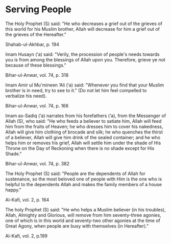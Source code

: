 Serving People
==============

The Holy Prophet (S) said: "He who decreases a grief out of the grieves
of this world for his Muslim brother, Allah will decrease for him a
grief out of the grieves of the Hereafter."

Shahab-ul-Akhbar, p. 194

Imam Husayn (‘a) said: "Verily, the procession of people's needs towards
you is from among the blessings of Allah upon you. Therefore, grieve ye
not because of these blessings."

Bihar-ul-Anwar, vol. 74, p. 318

Imam Amir ul Mu'mineen ‘Ali (‘a) said: "Whenever you find that your
Muslim brother is in need, try to see to it." (Do not let him feel
compelled to verbalize his need).

Bihar-ul-Anwar, vol. 74, p. 166

Imam as-Sadiq (‘a) narrates from his forefathers (‘a), from the
Messenger of Allah (S), who said: "He who feeds a believer to satiate
him, Allah will feed him from the fruits of Heaven; he who dresses him
to cover his nakedness, Allah will give him clothing of brocade and
silk; he who quenches the thirst of a believer, Allah will give him
drink of the sealed container; and he who helps him or removes his
grief, Allah will settle him under the shade of His Throne on the Day of
Reckoning when there is no shade except for His Shade."

Bihar-ul-Anwar, vol. 74, p. 382

The Holy Prophet (S) said: "People are the dependents of Allah for
sustenance, so the most beloved one of people with Him is the one who is
helpful to the dependents Allah and makes the family members of a house
happy."

Al-Kafi, vol. 2, p. 164

The holy Prophet (S) said: "He who helps a Muslim believer (in his
troubles), Allah, Almighty and Glorious, will remove from him
seventy-three agonies, one of which is in this world and seventy-two
other agonies at the time of Great Agony, when people are busy with
themselves (in Hereafter)."

Al-Kafi, vol. 2, p.199



